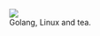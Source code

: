 ![](https://identity-crisis.carrd.co/assets/images/gallery05/4674a801.png?v=4e55d939)
<br>
Golang, Linux and tea.
